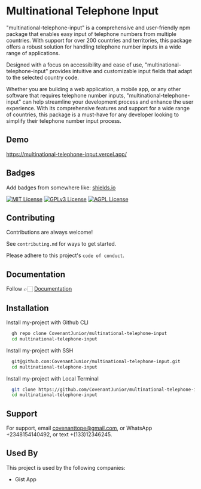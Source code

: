 
# Multinational Telephone Input

"multinational-telephone-input" is a comprehensive and user-friendly npm package that enables easy input of telephone numbers from multiple countries. With support for over 200 countries and territories, this package offers a robust solution for handling telephone number inputs in a wide range of applications.

Designed with a focus on accessibility and ease of use, "multinational-telephone-input" provides intuitive and customizable input fields that adapt to the selected country code.

Whether you are building a web application, a mobile app, or any other software that requires telephone number inputs, "multinational-telephone-input" can help streamline your development process and enhance the user experience. With its comprehensive features and support for a wide range of countries, this package is a must-have for any developer looking to simplify their telephone number input process.
## Demo

https://multinational-telephone-input.vercel.app/


## Badges

Add badges from somewhere like: [shields.io](https://shields.io/)

[![MIT License](https://img.shields.io/badge/License-MIT-green.svg)](https://choosealicense.com/licenses/mit/)
[![GPLv3 License](https://img.shields.io/badge/License-GPL%20v3-yellow.svg)](https://opensource.org/licenses/)
[![AGPL License](https://img.shields.io/badge/license-AGPL-blue.svg)](http://www.gnu.org/licenses/agpl-3.0)


## Contributing

Contributions are always welcome!

See `contributing.md` for ways to get started.

Please adhere to this project's `code of conduct`.


## Documentation

Follow 👉🏻 [Documentation](https://github.com/CovenantJunior/multinational-telephone-input/blob/master/Documentation.md)


## Installation

Install my-project with Github CLI

```bash
  gh repo clone CovenantJunior/multinational-telephone-input
  cd multinational-telephone-input
```

Install my-project with SSH

```bash
  git@github.com:CovenantJunior/multinational-telephone-input.git
  cd multinational-telephone-input
```
Install my-project with Local Terminal

```bash
  git clone https://github.com/CovenantJunior/multinational-telephone-input
  cd multinational-telephone-input
```
## Support

For support, email covenanttope@gmail.com, or WhatsApp +2348154140492, or text +(133)12346245.


## Used By

This project is used by the following companies:

- Gist App

